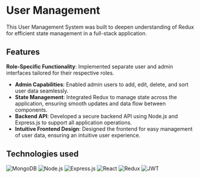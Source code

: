 # User Management

This User Management System was built to deepen understanding of Redux for efficient state management in a full-stack application. 

## Features 
**Role-Specific Functionality**: Implemented separate user and admin interfaces tailored for their respective roles.
- **Admin Capabilities**: Enabled admin users to add, edit, delete, and sort user data seamlessly.
- **State Management**: Integrated Redux to manage state across the application, ensuring smooth updates and data flow between components.
- **Backend API**: Developed a secure backend API using Node.js and Express.js to support all application operations.
- **Intuitive Frontend Design**: Designed the frontend for easy management of user data, ensuring an intuitive user experience.

## Technologies used 

![MongoDB](https://img.shields.io/badge/MongoDB-%2347A248.svg?style=for-the-badge&logo=mongodb&logoColor=white)
![Node.js](https://img.shields.io/badge/Node.js-%234F825B.svg?style=for-the-badge&logo=nodedotjs&logoColor=white)
![Express.js](https://img.shields.io/badge/Express.js-%23404C12.svg?style=for-the-badge&logo=express&logoColor=white)
![React](https://img.shields.io/badge/React-%2320232a.svg?style=for-the-badge&logo=react&logoColor=%2361DAFB)
![Redux](https://img.shields.io/badge/Redux-%23593d88.svg?style=for-the-badge&logo=redux&logoColor=white)
![JWT](https://img.shields.io/badge/JWT-%23F7B7A3.svg?style=for-the-badge&logo=jsonwebtokens&logoColor=black)
